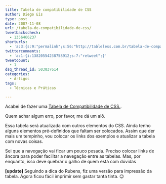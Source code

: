 ```yaml
---
title: Tabela de compatibilidade de CSS
author: Diego Eis
type: post
date: 2007-11-08
url: /tabela-de-compatibilidade-de-css/
tweetbackscheck:
  - 1356466237
shorturls:
  - 'a:3:{s:9:"permalink";s:56:"http://tableless.com.br/tabela-de-compatibilidade-de-css";s:7:"tinyurl";s:26:"http://tinyurl.com/45yqgh8";s:4:"isgd";s:19:"http://is.gd/KqmMld";}'
twittercomments:
  - 'a:1:{i:13820554238758912;s:7:"retweet";}'
tweetcount:
  - 1
dsq_thread_id: 503037614
categories:
  - Artigos
tags:
  - Técnicas e Práticas

---
```

Acabei de fazer uma [Tabela de Compatibilidade de CSS.][1].
  
Quem achar algum erro, por favor, me dá um alô.

Essa tabela será atualizada com outros elementos do CSS. Ainda tenho alguns elementos pré-definidos que faltam ser colocados. Assim que der mais um tempinho, vou colocar os links dos exemplos e atualizar a tabela com novas coisas.

Sei que a navegação vai ficar um pouco pesada. Preciso colocar links de âncora para poder facilitar a navegação entre as tabelas. Mas, por enquanto, isso deve quebrar o galho de quem está com dúvidas

**[update]** Seguindo a dica do Rubens, fiz uma versão para impressão da tabela. Agora ficou fácil imprimir sem gastar tanta tinta. 😉

 [1]: http://tableless.com.br/compatibilidadecss/
